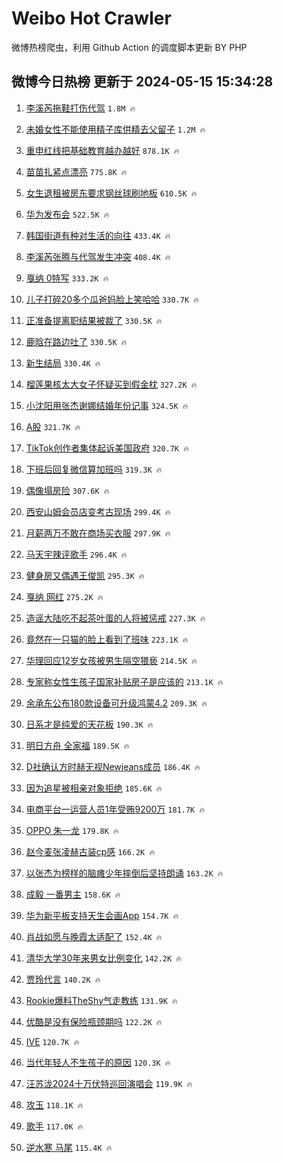 # Weibo Hot Crawler 



微博热榜爬虫，利用 Github Action 的调度脚本更新 BY PHP 


## 微博今日热榜 更新于 2024-05-15 15:34:28 
1. [李溪芮拖鞋打伤代驾](https://s.weibo.com/weibo?q=%23%E6%9D%8E%E6%BA%AA%E8%8A%AE%E6%8B%96%E9%9E%8B%E6%89%93%E4%BC%A4%E4%BB%A3%E9%A9%BE%23&t=31&band_rank=1&Refer=top) `1.8M 🔥` 

1. [未婚女性不能使用精子库供精去父留子](https://s.weibo.com/weibo?q=%23%E6%9C%AA%E5%A9%9A%E5%A5%B3%E6%80%A7%E4%B8%8D%E8%83%BD%E4%BD%BF%E7%94%A8%E7%B2%BE%E5%AD%90%E5%BA%93%E4%BE%9B%E7%B2%BE%E5%8E%BB%E7%88%B6%E7%95%99%E5%AD%90%23&t=31&band_rank=2&Refer=top) `1.2M 🔥` 

1. [重申红线把基础教育越办越好](https://s.weibo.com/weibo?q=%23%E9%87%8D%E7%94%B3%E7%BA%A2%E7%BA%BF%E6%8A%8A%E5%9F%BA%E7%A1%80%E6%95%99%E8%82%B2%E8%B6%8A%E5%8A%9E%E8%B6%8A%E5%A5%BD%23&t=31&band_rank=3&Refer=top) `878.1K 🔥` 

1. [苗苗扎紧点漂亮](https://s.weibo.com/weibo?q=%E8%8B%97%E8%8B%97%E6%89%8E%E7%B4%A7%E7%82%B9%E6%BC%82%E4%BA%AE&t=31&band_rank=4&Refer=top) `775.8K 🔥` 

1. [女生退租被房东要求钢丝球刷地板](https://s.weibo.com/weibo?q=%23%E5%A5%B3%E7%94%9F%E9%80%80%E7%A7%9F%E8%A2%AB%E6%88%BF%E4%B8%9C%E8%A6%81%E6%B1%82%E9%92%A2%E4%B8%9D%E7%90%83%E5%88%B7%E5%9C%B0%E6%9D%BF%23&t=31&band_rank=5&Refer=top) `610.5K 🔥` 

1. [华为发布会](https://s.weibo.com/weibo?q=%23%E5%8D%8E%E4%B8%BA%E5%8F%91%E5%B8%83%E4%BC%9A%23&t=31&band_rank=6&Refer=top) `522.5K 🔥` 

1. [韩国街道有种对生活的向往](https://s.weibo.com/weibo?q=%23%E9%9F%A9%E5%9B%BD%E8%A1%97%E9%81%93%E6%9C%89%E7%A7%8D%E5%AF%B9%E7%94%9F%E6%B4%BB%E7%9A%84%E5%90%91%E5%BE%80%23&t=31&band_rank=7&Refer=top) `433.4K 🔥` 

1. [李溪芮张腾与代驾发生冲突](https://s.weibo.com/weibo?q=%23%E6%9D%8E%E6%BA%AA%E8%8A%AE%E5%BC%A0%E8%85%BE%E4%B8%8E%E4%BB%A3%E9%A9%BE%E5%8F%91%E7%94%9F%E5%86%B2%E7%AA%81%23&t=31&band_rank=8&Refer=top) `408.4K 🔥` 

1. [戛纳 0特写](https://s.weibo.com/weibo?q=%E6%88%9B%E7%BA%B3%200%E7%89%B9%E5%86%99&t=31&band_rank=9&Refer=top) `333.2K 🔥` 

1. [儿子打碎20多个瓜爸妈脸上笑哈哈](https://s.weibo.com/weibo?q=%23%E5%84%BF%E5%AD%90%E6%89%93%E7%A2%8E20%E5%A4%9A%E4%B8%AA%E7%93%9C%E7%88%B8%E5%A6%88%E8%84%B8%E4%B8%8A%E7%AC%91%E5%93%88%E5%93%88%23&t=31&band_rank=10&Refer=top) `330.7K 🔥` 

1. [正准备提离职结果被裁了](https://s.weibo.com/weibo?q=%E6%AD%A3%E5%87%86%E5%A4%87%E6%8F%90%E7%A6%BB%E8%81%8C%E7%BB%93%E6%9E%9C%E8%A2%AB%E8%A3%81%E4%BA%86&t=31&band_rank=11&Refer=top) `330.5K 🔥` 

1. [鹿晗在路边吐了](https://s.weibo.com/weibo?q=%23%E9%B9%BF%E6%99%97%E5%9C%A8%E8%B7%AF%E8%BE%B9%E5%90%90%E4%BA%86%23&t=31&band_rank=12&Refer=top) `330.5K 🔥` 

1. [新生结局](https://s.weibo.com/weibo?q=%E6%96%B0%E7%94%9F%E7%BB%93%E5%B1%80&t=31&band_rank=13&Refer=top) `330.4K 🔥` 

1. [榴莲果核太大女子怀疑买到假金枕](https://s.weibo.com/weibo?q=%23%E6%A6%B4%E8%8E%B2%E6%9E%9C%E6%A0%B8%E5%A4%AA%E5%A4%A7%E5%A5%B3%E5%AD%90%E6%80%80%E7%96%91%E4%B9%B0%E5%88%B0%E5%81%87%E9%87%91%E6%9E%95%23&t=31&band_rank=14&Refer=top) `327.2K 🔥` 

1. [小沈阳用张杰谢娜结婚年份记事](https://s.weibo.com/weibo?q=%23%E5%B0%8F%E6%B2%88%E9%98%B3%E7%94%A8%E5%BC%A0%E6%9D%B0%E8%B0%A2%E5%A8%9C%E7%BB%93%E5%A9%9A%E5%B9%B4%E4%BB%BD%E8%AE%B0%E4%BA%8B%23&t=31&band_rank=15&Refer=top) `324.5K 🔥` 

1. [A股](https://s.weibo.com/weibo?q=A%E8%82%A1&t=31&band_rank=16&Refer=top) `321.7K 🔥` 

1. [TikTok创作者集体起诉美国政府](https://s.weibo.com/weibo?q=%23TikTok%E5%88%9B%E4%BD%9C%E8%80%85%E9%9B%86%E4%BD%93%E8%B5%B7%E8%AF%89%E7%BE%8E%E5%9B%BD%E6%94%BF%E5%BA%9C%23&t=31&band_rank=17&Refer=top) `320.7K 🔥` 

1. [下班后回复微信算加班吗](https://s.weibo.com/weibo?q=%23%E4%B8%8B%E7%8F%AD%E5%90%8E%E5%9B%9E%E5%A4%8D%E5%BE%AE%E4%BF%A1%E7%AE%97%E5%8A%A0%E7%8F%AD%E5%90%97%23&t=31&band_rank=18&Refer=top) `319.3K 🔥` 

1. [偶像塌房险](https://s.weibo.com/weibo?q=%23%E5%81%B6%E5%83%8F%E5%A1%8C%E6%88%BF%E9%99%A9%23&t=31&band_rank=19&Refer=top) `307.6K 🔥` 

1. [西安山姆会员店变考古现场](https://s.weibo.com/weibo?q=%23%E8%A5%BF%E5%AE%89%E5%B1%B1%E5%A7%86%E4%BC%9A%E5%91%98%E5%BA%97%E5%8F%98%E8%80%83%E5%8F%A4%E7%8E%B0%E5%9C%BA%23&t=31&band_rank=20&Refer=top) `299.4K 🔥` 

1. [月薪两万不敢在商场买衣服](https://s.weibo.com/weibo?q=%23%E6%9C%88%E8%96%AA%E4%B8%A4%E4%B8%87%E4%B8%8D%E6%95%A2%E5%9C%A8%E5%95%86%E5%9C%BA%E4%B9%B0%E8%A1%A3%E6%9C%8D%23&t=31&band_rank=21&Refer=top) `297.9K 🔥` 

1. [马天宇辣评歌手](https://s.weibo.com/weibo?q=%23%E9%A9%AC%E5%A4%A9%E5%AE%87%E8%BE%A3%E8%AF%84%E6%AD%8C%E6%89%8B%23&t=31&band_rank=22&Refer=top) `296.4K 🔥` 

1. [健身房又偶遇王俊凯](https://s.weibo.com/weibo?q=%23%E5%81%A5%E8%BA%AB%E6%88%BF%E5%8F%88%E5%81%B6%E9%81%87%E7%8E%8B%E4%BF%8A%E5%87%AF%23&t=31&band_rank=23&Refer=top) `295.3K 🔥` 

1. [戛纳 网红](https://s.weibo.com/weibo?q=%E6%88%9B%E7%BA%B3%20%E7%BD%91%E7%BA%A2&t=31&band_rank=24&Refer=top) `275.2K 🔥` 

1. [造谣大陆吃不起茶叶蛋的人将被惩戒](https://s.weibo.com/weibo?q=%23%E9%80%A0%E8%B0%A3%E5%A4%A7%E9%99%86%E5%90%83%E4%B8%8D%E8%B5%B7%E8%8C%B6%E5%8F%B6%E8%9B%8B%E7%9A%84%E4%BA%BA%E5%B0%86%E8%A2%AB%E6%83%A9%E6%88%92%23&t=31&band_rank=25&Refer=top) `227.3K 🔥` 

1. [竟然在一只猫的脸上看到了班味](https://s.weibo.com/weibo?q=%23%E7%AB%9F%E7%84%B6%E5%9C%A8%E4%B8%80%E5%8F%AA%E7%8C%AB%E7%9A%84%E8%84%B8%E4%B8%8A%E7%9C%8B%E5%88%B0%E4%BA%86%E7%8F%AD%E5%91%B3%23&t=31&band_rank=26&Refer=top) `223.1K 🔥` 

1. [华理回应12岁女孩被男生隔空猥亵](https://s.weibo.com/weibo?q=%23%E5%8D%8E%E7%90%86%E5%9B%9E%E5%BA%9412%E5%B2%81%E5%A5%B3%E5%AD%A9%E8%A2%AB%E7%94%B7%E7%94%9F%E9%9A%94%E7%A9%BA%E7%8C%A5%E4%BA%B5%23&t=31&band_rank=27&Refer=top) `214.5K 🔥` 

1. [专家称女性生孩子国家补贴房子是应该的](https://s.weibo.com/weibo?q=%23%E4%B8%93%E5%AE%B6%E7%A7%B0%E5%A5%B3%E6%80%A7%E7%94%9F%E5%AD%A9%E5%AD%90%E5%9B%BD%E5%AE%B6%E8%A1%A5%E8%B4%B4%E6%88%BF%E5%AD%90%E6%98%AF%E5%BA%94%E8%AF%A5%E7%9A%84%23&t=31&band_rank=28&Refer=top) `213.1K 🔥` 

1. [余承东公布180款设备可升级鸿蒙4.2](https://s.weibo.com/weibo?q=%23%E4%BD%99%E6%89%BF%E4%B8%9C%E5%85%AC%E5%B8%83180%E6%AC%BE%E8%AE%BE%E5%A4%87%E5%8F%AF%E5%8D%87%E7%BA%A7%E9%B8%BF%E8%92%994.2%23&t=31&band_rank=29&Refer=top) `209.3K 🔥` 

1. [日系才是纯爱的天花板](https://s.weibo.com/weibo?q=%23%E6%97%A5%E7%B3%BB%E6%89%8D%E6%98%AF%E7%BA%AF%E7%88%B1%E7%9A%84%E5%A4%A9%E8%8A%B1%E6%9D%BF%23&t=31&band_rank=30&Refer=top) `190.3K 🔥` 

1. [明日方舟 全家福](https://s.weibo.com/weibo?q=%E6%98%8E%E6%97%A5%E6%96%B9%E8%88%9F%20%E5%85%A8%E5%AE%B6%E7%A6%8F&t=31&band_rank=31&Refer=top) `189.5K 🔥` 

1. [D社确认方时赫无视Newjeans成员](https://s.weibo.com/weibo?q=%23D%E7%A4%BE%E7%A1%AE%E8%AE%A4%E6%96%B9%E6%97%B6%E8%B5%AB%E6%97%A0%E8%A7%86Newjeans%E6%88%90%E5%91%98%23&t=31&band_rank=32&Refer=top) `186.4K 🔥` 

1. [因为追星被相亲对象拒绝](https://s.weibo.com/weibo?q=%23%E5%9B%A0%E4%B8%BA%E8%BF%BD%E6%98%9F%E8%A2%AB%E7%9B%B8%E4%BA%B2%E5%AF%B9%E8%B1%A1%E6%8B%92%E7%BB%9D%23&t=31&band_rank=33&Refer=top) `185.6K 🔥` 

1. [电商平台一运营人员1年受贿9200万](https://s.weibo.com/weibo?q=%23%E7%94%B5%E5%95%86%E5%B9%B3%E5%8F%B0%E4%B8%80%E8%BF%90%E8%90%A5%E4%BA%BA%E5%91%981%E5%B9%B4%E5%8F%97%E8%B4%BF9200%E4%B8%87%23&t=31&band_rank=34&Refer=top) `181.7K 🔥` 

1. [OPPO 朱一龙](https://s.weibo.com/weibo?q=OPPO%20%E6%9C%B1%E4%B8%80%E9%BE%99&t=31&band_rank=35&Refer=top) `179.8K 🔥` 

1. [赵今麦张凌赫古装cp感](https://s.weibo.com/weibo?q=%E8%B5%B5%E4%BB%8A%E9%BA%A6%E5%BC%A0%E5%87%8C%E8%B5%AB%E5%8F%A4%E8%A3%85cp%E6%84%9F&t=31&band_rank=36&Refer=top) `166.2K 🔥` 

1. [以张杰为榜样的脑瘫少年摔倒后坚持朗诵](https://s.weibo.com/weibo?q=%23%E4%BB%A5%E5%BC%A0%E6%9D%B0%E4%B8%BA%E6%A6%9C%E6%A0%B7%E7%9A%84%E8%84%91%E7%98%AB%E5%B0%91%E5%B9%B4%E6%91%94%E5%80%92%E5%90%8E%E5%9D%9A%E6%8C%81%E6%9C%97%E8%AF%B5%23&t=31&band_rank=37&Refer=top) `163.2K 🔥` 

1. [成毅 一番男主](https://s.weibo.com/weibo?q=%E6%88%90%E6%AF%85%20%E4%B8%80%E7%95%AA%E7%94%B7%E4%B8%BB&t=31&band_rank=38&Refer=top) `158.6K 🔥` 

1. [华为新平板支持天生会画App](https://s.weibo.com/weibo?q=%23%E5%8D%8E%E4%B8%BA%E6%96%B0%E5%B9%B3%E6%9D%BF%E6%94%AF%E6%8C%81%E5%A4%A9%E7%94%9F%E4%BC%9A%E7%94%BBApp%23&t=31&band_rank=39&Refer=top) `154.7K 🔥` 

1. [肖战如愿与晚霞太适配了](https://s.weibo.com/weibo?q=%23%E8%82%96%E6%88%98%E5%A6%82%E6%84%BF%E4%B8%8E%E6%99%9A%E9%9C%9E%E5%A4%AA%E9%80%82%E9%85%8D%E4%BA%86%23&t=31&band_rank=40&Refer=top) `152.4K 🔥` 

1. [清华大学30年来男女比例变化](https://s.weibo.com/weibo?q=%23%E6%B8%85%E5%8D%8E%E5%A4%A7%E5%AD%A630%E5%B9%B4%E6%9D%A5%E7%94%B7%E5%A5%B3%E6%AF%94%E4%BE%8B%E5%8F%98%E5%8C%96%23&t=31&band_rank=41&Refer=top) `142.2K 🔥` 

1. [贾玲代言](https://s.weibo.com/weibo?q=%E8%B4%BE%E7%8E%B2%E4%BB%A3%E8%A8%80&t=31&band_rank=42&Refer=top) `140.2K 🔥` 

1. [Rookie爆料TheShy气走教练](https://s.weibo.com/weibo?q=%23Rookie%E7%88%86%E6%96%99TheShy%E6%B0%94%E8%B5%B0%E6%95%99%E7%BB%83%23&t=31&band_rank=43&Refer=top) `131.9K 🔥` 

1. [优酷是没有保险瓶颈期吗](https://s.weibo.com/weibo?q=%23%E4%BC%98%E9%85%B7%E6%98%AF%E6%B2%A1%E6%9C%89%E4%BF%9D%E9%99%A9%E7%93%B6%E9%A2%88%E6%9C%9F%E5%90%97%23&t=31&band_rank=44&Refer=top) `122.2K 🔥` 

1. [IVE](https://s.weibo.com/weibo?q=IVE&t=31&band_rank=45&Refer=top) `120.7K 🔥` 

1. [当代年轻人不生孩子的原因](https://s.weibo.com/weibo?q=%E5%BD%93%E4%BB%A3%E5%B9%B4%E8%BD%BB%E4%BA%BA%E4%B8%8D%E7%94%9F%E5%AD%A9%E5%AD%90%E7%9A%84%E5%8E%9F%E5%9B%A0&t=31&band_rank=46&Refer=top) `120.3K 🔥` 

1. [汪苏泷2024十万伏特巡回演唱会](https://s.weibo.com/weibo?q=%23%E6%B1%AA%E8%8B%8F%E6%B3%B72024%E5%8D%81%E4%B8%87%E4%BC%8F%E7%89%B9%E5%B7%A1%E5%9B%9E%E6%BC%94%E5%94%B1%E4%BC%9A%23&t=31&band_rank=47&Refer=top) `119.9K 🔥` 

1. [攻玉](https://s.weibo.com/weibo?q=%E6%94%BB%E7%8E%89&t=31&band_rank=48&Refer=top) `118.1K 🔥` 

1. [歌手](https://s.weibo.com/weibo?q=%E6%AD%8C%E6%89%8B&t=31&band_rank=49&Refer=top) `117.0K 🔥` 

1. [逆水寒 马尾](https://s.weibo.com/weibo?q=%E9%80%86%E6%B0%B4%E5%AF%92%20%E9%A9%AC%E5%B0%BE&t=31&band_rank=50&Refer=top) `115.4K 🔥` 

